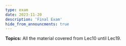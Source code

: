 ```yaml
---
type: exam
date: 2023-11-20
description: 'Final Exam'
hide_from_announcments: true
---
```

**Topics:**
All the material covered from Lec10 until Lec19.
